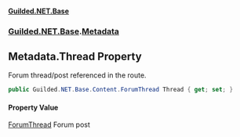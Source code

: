 #### [Guilded.NET.Base](Guilded_NET_Base.md 'Guilded.NET.Base')
### [Guilded.NET.Base](Guilded_NET_Base.md#Guilded_NET_Base 'Guilded.NET.Base').[Metadata](Metadata.md 'Guilded.NET.Base.Metadata')
## Metadata.Thread Property
Forum thread/post referenced in the route.  
```csharp
public Guilded.NET.Base.Content.ForumThread Thread { get; set; }
```
#### Property Value
[ForumThread](ForumThread.md 'Guilded.NET.Base.Content.ForumThread')
Forum post
